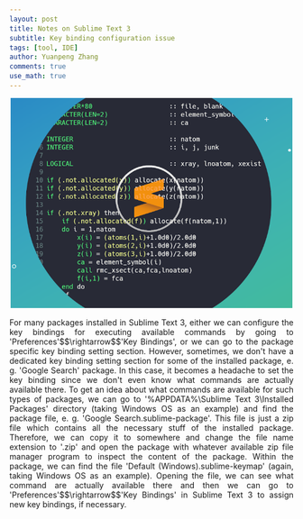 ```yaml
---
layout: post
title: Notes on Sublime Text 3
subtitle: Key binding configuration issue
tags: [tool, IDE]
author: Yuanpeng Zhang
comments: true
use_math: true
---
```


<p align='center'>
<img src="/assets/img/posts/sublime.png"
   style="border:none;"
   alt="sublime"
   width=500
   title="sublime" />
<br />
</p>

<p style='text-align: justify'>
For many packages installed in Sublime Text 3, either we can configure the key bindings for executing available commands by going to 'Preferences'$$\rightarrow$$'Key Bindings', or we can go to the package specific key binding setting section. However, sometimes, we don't have a dedicated key binding setting section for some of the installed package, e. g. 'Google Search' package. In this case, it becomes a headache to set the key binding since we don't even know what commands are actually available there. To get an idea about what commands are available for such types of packages, we can go to '%APPDATA%\Sublime Text 3\Installed Packages' directory (taking Windows OS as an example) and find the package file, e. g. 'Google Search.sublime-package'. This file is just a zip file which contains all the necessary stuff of the installed package. Therefore, we can copy it to somewhere and change the file name extension to '.zip' and open the package with whatever available zip file manager program to inspect the content of the package. Within the package, we can find the file 'Default (Windows).sublime-keymap' (again, taking Windows OS as an example). Opening the file, we can see what command are actually available there and then we can go to 'Preferences'$$\rightarrow$$'Key Bindings' in Sublime Text 3 to assign new key bindings, if necessary.
</p>